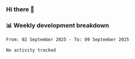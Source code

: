 ### Hi there 👋

### 📊 Weekly development breakdown
<!--START_SECTION:waka-->

```txt
From: 02 September 2025 - To: 09 September 2025

No activity tracked
```

<!--END_SECTION:waka-->
